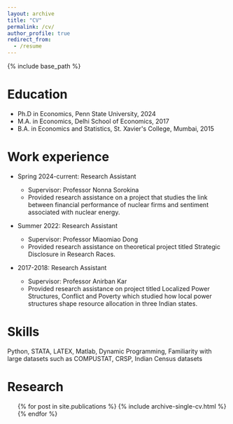 ```yaml
---
layout: archive
title: "CV"
permalink: /cv/
author_profile: true
redirect_from:
  - /resume
---
```


{% include base_path %}

Education
======
* Ph.D in Economics, Penn State University, 2024
* M.A. in Economics, Delhi School of Economics, 2017
* B.A. in Economics and Statistics, St. Xavier's College, Mumbai, 2015

Work experience
======
* Spring 2024-current: Research Assistant
  * Supervisor: Professor Nonna Sorokina
  * Provided research assistance on a project that studies the
link between financial performance of nuclear firms and sentiment associated with nuclear energy.
  

* Summer 2022: Research Assistant
  * Supervisor: Professor Miaomiao Dong
  * Provided research assistance on
theoretical project titled Strategic Disclosure in Research Races.

* 2017-2018: Research Assistant
  * Supervisor: Professor Anirban Kar
  * Provided research assistance on project titled
Localized Power Structures, Conflict and Poverty which studied how local power structures shape resource
allocation in three Indian states.
  
Skills
======
Python, STATA, LATEX, Matlab, Dynamic Programming, Familiarity with large datasets such as
COMPUSTAT, CRSP, Indian Census datasets

Research
======
  <ul>{% for post in site.publications %}
    {% include archive-single-cv.html %}
  {% endfor %}</ul>
  
  

